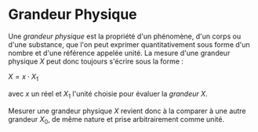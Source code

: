 # Grandeur Physique
Une *grandeur physique* est la propriété d'un phénomène, d'un corps ou
d'une substance, que l'on peut exprimer quantitativement sous forme d'un
nombre et d'une référence appelée unité. La mesure d'une grandeur
physique $X$ peut donc toujours s'écrire sous la forme :

$X = x \cdot X_1$

avec $x$ un réel et $X_1$ l'unité choisie pour évaluer la *grandeur*
$X$.

Mesurer une grandeur physique $X$ revient donc à la comparer à une autre
grandeur $X_0$, de même nature et prise arbitrairement comme unité.
